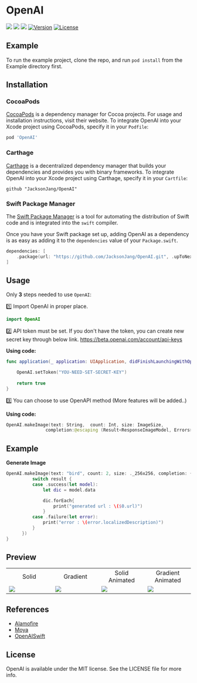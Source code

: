 # OpenAI
[![](https://img.shields.io/endpoint?url=https%3A%2F%2Fswiftpackageindex.com%2Fapi%2Fpackages%2Fadamrushy%2FOpenAISwift%2Fbadge%3Ftype%3Dswift-versions)](https://swiftpackageindex.com/adamrushy/OpenAISwift)
[![](https://img.shields.io/endpoint?url=https%3A%2F%2Fswiftpackageindex.com%2Fapi%2Fpackages%2Fadamrushy%2FOpenAISwift%2Fbadge%3Ftype%3Dplatforms)](https://swiftpackageindex.com/adamrushy/OpenAISwift)
[![](https://img.shields.io/badge/SPM-supported-DE5C43.svg?style=flat)](https://swift.org/package-manager/) [![Version](https://img.shields.io/cocoapods/v/OpenAI.svg?style=flat)](https://cocoapods.org/pods/OpenAI) [![License](https://img.shields.io/cocoapods/l/OpenAI.svg?style=flat)](https://cocoapods.org/pods/OpenAI)

## Example

To run the example project, clone the repo, and run `pod install` from the Example directory first.

## Installation

### CocoaPods

[CocoaPods](https://cocoapods.org) is a dependency manager for Cocoa projects. For usage and installation instructions, visit their website. To integrate OpenAI into your Xcode project using CocoaPods, specify it in your `Podfile`:

```ruby
pod 'OpenAI'
```

### Carthage

[Carthage](https://github.com/Carthage/Carthage) is a decentralized dependency manager that builds your dependencies and provides you with binary frameworks. To integrate OpenAI into your Xcode project using Carthage, specify it in your `Cartfile`:

```ogdl
github "JacksonJang/OpenAI"
```

### Swift Package Manager

The [Swift Package Manager](https://swift.org/package-manager/) is a tool for automating the distribution of Swift code and is integrated into the `swift` compiler. 

Once you have your Swift package set up, adding OpenAI as a dependency is as easy as adding it to the `dependencies` value of your `Package.swift`.

```swift
dependencies: [
    .package(url: "https://github.com/JacksonJang/OpenAI.git", .upToNextMajor(from: "1.0.0"))
]
```

## Usage
Only **3** steps needed to use `OpenAI`:

1️⃣ Import OpenAI in proper place.
```swift
import OpenAI
```

2️⃣ API token must be set.
If you don't have the token, you can create new secret key through below link.
https://beta.openai.com/account/api-keys

**Using code:**
```swift
func application(_ application: UIApplication, didFinishLaunchingWithOptions launchOptions: [UIApplication.LaunchOptionsKey: Any]?) -> Bool {

    OpenAI.setToken("YOU-NEED-SET-SECRET-KEY")
        
    return true
}
```

3️⃣ You can choose to use OpenAPI method (More features will be added..)

**Using code:**
 ```swift
OpenAI.makeImage(text: String,  count: Int, size: ImageSize,
                completion:@escaping (Result<ResponseImageModel, Errors>) -> Void)
 ```
 
 ## Example
 **Generate Image**
  ```swift
OpenAI.makeImage(text: "bird", count: 2, size: ._256x256, completion: { result in
            switch result {
            case .success(let model):
                let dic = model.data

                dic.forEach{
                    print("generated url : \($0.url)")
                }
            case .failure(let error):
                print("error : \(error.localizedDescription)")
            }
        })
}
 ```

## Preview

<table>
<tr>
<td width="25%">
<center>Solid</center>
</td>
<td width="25%">
<center>Gradient</center>
</td>
<td width="25%">
<center>Solid Animated</center>
</td>
<td width="25%">
<center>Gradient Animated</center>
</td>
</tr>
<tr>
<td width="25%">
<img src="Assets/solid.png"></img>
</td>
<td width="25%">
<img src="Assets/gradient.png"></img>
</td>
<td width="25%">
<img src="Assets/solid_animated.gif"></img>
</td>
<td width="25%">
<img src="Assets/gradient_animated.gif"></img>
</td>
</tr>
</table>

## References
- [Alamofire](https://github.com/Alamofire/Alamofire.git)
- [Moya](https://github.com/Moya/Moya.git)
- [OpenAISwift](https://github.com/adamrushy/OpenAISwift.git)

## License

OpenAI is available under the MIT license. See the LICENSE file for more info.
